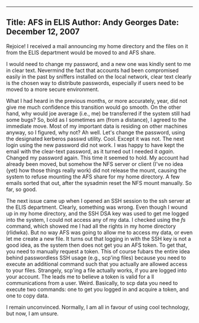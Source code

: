 -----
Title:  AFS in ELIS
Author: Andy Georges
Date: December 12, 2007
----







Rejoice! I received a mail announcing my home directory and the files on
it from the ELIS department would be moved to and AFS share.


I would need to change my password, and a new one was kindly sent to me
in clear text. Nevermind the fact that accounts had been compromised
easily in the past by sniffers installed on the local network, clear
text clearly is the chosen way to distribute passwords, especially if
users need to be moved to a more secure environment.


What I had heard in the previous months, or more accurately, year, did
not give me much confidence this transition would go smooth. On the
other hand, why would joe average (i.e., me) be transferred if the
system still had some bugs? So, bold as I sometimes am (from a
distance), I agreed to the immediate move. Most of my important data is
residing on other machines anyway, so I figured, why not? Ah well. Let's
change the password, using the designated kerberos passwd utility. Cool.
Except it was not. The next login using the new password did not work. I
was happy to have kept the email with the clear-text password, as it
turned out I needed it *again*. Changed my password again. This time it
seemed to hold. My account had already been moved, but somehow the NFS
server or client (I've no idea (yet) how those things really work) did
not release the mount, causing the system to refuse mounting the AFS
share for my home directory. A few emails sorted that out, after the
sysadmin reset the NFS mount manually. So far, so good.


The next issue came up when I opened an SSH session to the ssh server at
the ELIS department. Clearly, something was wrong. Even though I wound
up in my home directory, and the SSH DSA key was used to get me logged
into the system, I could not access any of my data. I checked using the
*fs* command, which showed me I had all the rights in my home directory
(rlidwka). But no way AFS was going to allow me to access my data, or
even let me create a new file. It turns out that logging in with the SSH
key is not a good idea, as the system then does not get you an AFS
token. To get that, you need to manually request a token. This of course
fubars the entire idea behind passwordless SSH usage (e.g., scp'ing
files) because you need to execute an additional command such that you
actually are allowed access to your files. Strangely, scp'ing a file
actually works, if you are logged into your account. The leads me to
believe a token is valid for a ll communications from a user. Weird.
Basically, to scp data you need to execute two commands: one to get you
logged in and acquire a token, and one to copy data.


I remain unconvinced. Normally, I am all in favour of using cool
technology, but now, I am unsure.





